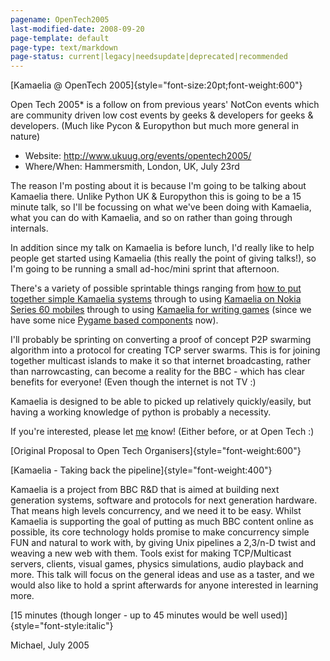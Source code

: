 ```yaml
---
pagename: OpenTech2005
last-modified-date: 2008-09-20
page-template: default
page-type: text/markdown
page-status: current|legacy|needsupdate|deprecated|recommended
---
```

[Kamaelia @ OpenTech 2005]{style="font-size:20pt;font-weight:600"}

Open Tech 2005\* is a follow on from previous years\' NotCon events
which are community driven low cost events by geeks & developers for
geeks & developers. (Much like Pycon & Europython but much more general
in nature)

-   Website: <http://www.ukuug.org/events/opentech2005/>
-   Where/When: Hammersmith, London, UK, July 23rd

The reason I\'m posting about it is because I\'m going to be talking
about Kamaelia there. Unlike Python UK & Europython this is going to be
a 15 minute talk, so I\'ll be focussing on what we\'ve been doing with
Kamaelia, what you can do with Kamaelia, and so on rather than going
through internals.

In addition since my talk on Kamaelia is before lunch, I\'d really like
to help people get started using Kamaelia (this really the point of
giving talks!), so I\'m going to be running a small ad-hoc/mini sprint
that afternoon.

There\'s a variety of possible sprintable things ranging from [how to
put together simple Kamaelia
systems](http://kamaelia.sourceforge.net/cgi-bin/blog/blog.cgi?rm=viewpost&postid=1113495151)
through to using [Kamaelia on Nokia Series 60
mobiles](http://cvs.sourceforge.net/viewcvs.py/kamaelia/Code/Python/Axon/Platforms/Series60/)
through to using [Kamaelia for writing
games](http://cvs.sourceforge.net/viewcvs.py/kamaelia/Sketches/OptimisationTest/)
(since we have some nice [Pygame based
components](http://cvs.sourceforge.net/viewcvs.py/kamaelia/Code/Python/Kamaelia/Kamaelia/UI/)
now).

I\'ll probably be sprinting on converting a proof of concept P2P
swarming algorithm into a protocol for creating TCP server swarms. This
is for joining together multicast islands to make it so that internet
broadcasting, rather than narrowcasting, can become a reality for the
BBC - which has clear benefits for everyone! (Even though the internet
is not TV :)

Kamaelia is designed to be able to picked up relatively quickly/easily,
but having a working knowledge of python is probably a necessity.

If you\'re interested, please let [me](mailto:michaels@rd.bbc.co.uk)
know! (Either before, or at Open Tech :)

[Original Proposal to Open Tech Organisers]{style="font-weight:600"}

[Kamaelia - Taking back the pipeline]{style="font-weight:400"}

Kamaelia is a project from BBC R&D that is aimed at building next
generation systems, software and protocols for next generation hardware.
That means high levels concurrency, and we need it to be easy. Whilst
Kamaelia is supporting the goal of putting as much BBC content online as
possible, its core technology holds promise to make concurrency simple
FUN and natural to work with, by giving Unix pipelines a 2,3/n-D twist
and weaving a new web with them. Tools exist for making TCP/Multicast
servers, clients, visual games, physics simulations, audio playback and
more. This talk will focus on the general ideas and use as a taster, and
we would also like to hold a sprint afterwards for anyone interested in
learning more.

[15 minutes (though longer - up to 45 minutes would be well
used)]{style="font-style:italic"}

Michael, July 2005
